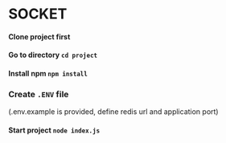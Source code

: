 # SOCKET


#### Clone project first

#### Go to directory `cd project`

#### Install npm `npm install`

### Create `.ENV` file 
(.env.example is provided, define redis url and application port)

#### Start project `node index.js`